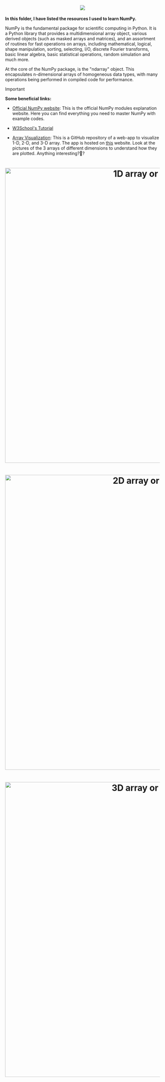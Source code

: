 <h1 align="center">
    <img src="https://github.com/NIJ69/SimplePythonCodes/assets/143352318/9ce46040-a594-4d2d-be0c-ee61a0d4b79e" />
</h1>

**In this folder, I have listed the resources I used to learn NumPy.**

NumPy is the fundamental package for scientific computing in Python. It is a Python library that provides a multidimensional array object, various derived objects (such as masked arrays and matrices), and an assortment of routines for fast operations on arrays, including mathematical, logical, shape manipulation, sorting, selecting, I/O, discrete Fourier transforms, basic linear algebra, basic statistical operations, random simulation and much more.

At the core of the NumPy package, is the "ndarray" object. This encapsulates n-dimensional arrays of homogeneous data types, with many operations being performed in compiled code for performance.

>[!IMPORTANT]
>**Some beneficial links:**

- [Official NumPy website](https://numpy.org/doc/stable/index.html): This is the official NumPy modules explanation website. Here you can find everything you need to master NumPy with example codes.

- [W3School's Tutorial](https://www.w3schools.com/python/numpy/default.asp)

- [Array Visualization](https://github.com/tom-draper/array-3d-viz): This is a GitHub repository of a web-app to visualize 1-D, 2-D, and 3-D array. The app is hosted on [this](https://array-3d-viz.vercel.app/) website. Look at the pictures of the 3 arrays of different dimensions to understand how they are plotted. Anything interesting?🤔?

<h1 align="center">
    <img width="959" alt="1D array or A Vector" src="https://github.com/NIJ69/SimplePythonCodes/assets/143352318/ea8c9b40-8b87-4def-b71e-62e55bbfe927">
</h1>

<h1 align="center">
    <img width="959" alt="2D array or A Matrix" src="https://github.com/NIJ69/SimplePythonCodes/assets/143352318/f8307af5-3959-457f-ae12-be915678487b">
</h1>

<h1 align="center">
    <img width="959" alt="3D array or A Tensor" src="https://github.com/NIJ69/SimplePythonCodes/assets/143352318/2d7511f4-29e3-4f9f-8862-e3a76b652928">
</h1>